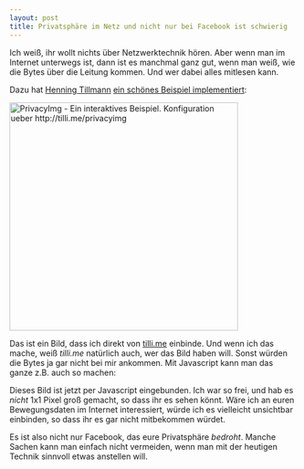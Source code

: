 ```yaml
---
layout: post
title: Privatsphäre im Netz und nicht nur bei Facebook ist schwierig
---
```

Ich weiß, ihr wollt nichts über Netzwerktechnik hören. Aber wenn man im Internet unterwegs ist, dann ist es manchmal ganz gut, wenn man weiß, wie die Bytes über die Leitung kommen. Und wer dabei alles mitlesen kann.

Dazu hat [Henning Tillmann][0] [ein schönes Beispiel implementiert][1]:

<img src="http://tilli.me/privacyimg/einbild.png" width="400" height="400" style="border:2 px solid black" alt="PrivacyImg - Ein interaktives Beispiel. Konfiguration ueber http://tilli.me/privacyimg" />

Das ist ein Bild, dass ich direkt von [tilli.me][2] einbinde. Und wenn ich das mache, weiß *tilli.me* natürlich auch, wer das Bild haben will. Sonst würden die Bytes ja gar nicht bei mir ankommen. Mit Javascript kann man das ganze z.B. auch so machen:

<div id="testbild" />
<script type="text/javascript">
var img = document.createElement('img');
img.src = 'http://tilli.me/privacyimg/einbild.png';
document.getElementById('testbild').appendChild(img);
</script>

Dieses Bild ist jetzt per Javascript eingebunden. Ich war so frei, und hab es *nicht* 1x1 Pixel groß gemacht, so dass ihr es sehen könnt. Wäre ich an euren Bewegungsdaten im Internet interessiert, würde ich es vielleicht unsichtbar einbinden, so dass ihr es gar nicht mitbekommen würdet.

Es ist also nicht nur Facebook, das eure Privatsphäre *bedroht*. Manche Sachen kann man einfach nicht vermeiden, wenn man mit der heutigen Technik sinnvoll etwas anstellen will.

[0]: http://www.henning-tillmann.de/
[1]: http://www.henning-tillmann.de/2011/10/der-facebook-like-button-oder-das-datenschutzproblem-seit-20-jahren-privacyimg/
[2]: http://tilli.me/
